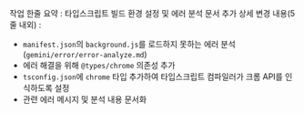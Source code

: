 작업 한줄 요약 : 타입스크립트 빌드 환경 설정 및 에러 분석 문서 추가
상세 변경 내용(5줄 내외) :
- `manifest.json`의 `background.js`를 로드하지 못하는 에러 분석 (`gemini/error/error-analyze.md`)
- 에러 해결을 위해 `@types/chrome` 의존성 추가
- `tsconfig.json`에 `chrome` 타입 추가하여 타입스크립트 컴파일러가 크롬 API를 인식하도록 설정
- 관련 에러 메시지 및 분석 내용 문서화